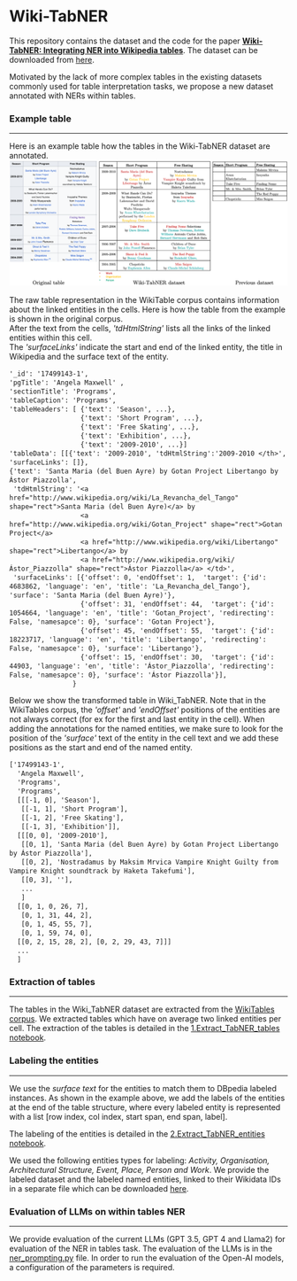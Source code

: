 # Wiki-TabNER

This repository contains the dataset and the code for the paper [**Wiki-TabNER: Integrating NER into Wikipedia tables**](https://arxiv.org/pdf/2403.04577). 
The dataset can be downloaded from [here](https://zenodo.org/records/11654240).

Motivated by the lack of more complex tables in the existing datasets commonly used for table interpretation tasks, we propose a new dataset annotated with NERs within tables. 

### Example table

--- 

Here is an example table how the tables in the Wiki-TabNER dataset are annotated. 
![example table](./notebooks/plots/motivation.png) 

The raw table representation in the WikiTable corpus contains information about the linked entities in the cells.
Here is how the table from the example is shown in the original corpus. <br /> 
After the text from the cells, *'tdHtmlString'* lists all the links of the linked entities within this cell. <br />  The *'surfaceLinks'* indicate the 
start and end of the linked entity, the title in Wikipedia and the surface text of the entity. <br /> 
```
'_id': '17499143-1',
'pgTitle': 'Angela Maxwell' ,
'sectionTitle': 'Programs',
'tableCaption': 'Programs',
'tableHeaders': [ {'text': 'Season', ...},
                  {'text': 'Short Program', ...},
                  {'text': 'Free Skating', ...},
                  {'text': 'Exhibition', ...},
                  {'text': '2009-2010', ...}]
'tableData': [[{'text': '2009-2010', 'tdHtmlString':'2009-2010 </th>', 'surfaceLinks': []},
{'text': 'Santa Maria (del Buen Ayre) by Gotan Project Libertango by Ástor Piazzolla',
 'tdHtmlString': '<a href="http://www.wikipedia.org/wiki/La_Revancha_del_Tango" shape="rect">Santa Maria (del Buen Ayre)</a> by
                  <a href="http://www.wikipedia.org/wiki/Gotan_Project" shape="rect">Gotan Project</a>
                  <a href="http://www.wikipedia.org/wiki/Libertango" shape="rect">Libertango</a> by
                  <a href="http://www.wikipedia.org/wiki/Ástor_Piazzolla" shape="rect">Ástor Piazzolla</a> </td>',
 'surfaceLinks': [{'offset': 0, 'endOffset': 1,  'target': {'id': 4683862, 'language': 'en', 'title': 'La_Revancha_del_Tango'}, 'surface': 'Santa Maria (del Buen Ayre)'},
                  {'offset': 31, 'endOffset': 44,  'target': {'id': 1054664, 'language': 'en', 'title': 'Gotan_Project', 'redirecting': False, 'namesapce': 0}, 'surface': 'Gotan Project'},
                  {'offset': 45, 'endOffset': 55,  'target': {'id': 18223717, 'language': 'en', 'title': 'Libertango', 'redirecting': False, 'namesapce': 0}, 'surface': 'Libertango'},
                  {'offset': 15, 'endOffset': 30,  'target': {'id': 44903, 'language': 'en', 'title': 'Ástor_Piazzolla', 'redirecting': False, 'namesapce': 0}, 'surface': 'Ástor Piazzolla'}],
                }

```
Below we show the transformed table in Wiki_TabNER. Note that in the WikiTables corpus, the *'offset'* and *'endOffset'* positions of the entities are not always correct (for ex for the first and last entity in the cell).
When adding the annotations for the named entities, we make sure to look for the position of the *'surface'* text of the entity in the cell text and we add these positions as the start and end of the named entity.
```
['17499143-1',
  'Angela Maxwell',
  'Programs',
  'Programs',
  [[[-1, 0], 'Season'],
   [[-1, 1], 'Short Program'],
   [[-1, 2], 'Free Skating'],
   [[-1, 3], 'Exhibition']],
  [[[0, 0], '2009-2010'],
   [[0, 1], 'Santa Maria (del Buen Ayre) by Gotan Project Libertango by Ástor Piazzolla'],
   [[0, 2], 'Nostradamus by Maksim Mrvica Vampire Knight Guilty from Vampire Knight soundtrack by Haketa Takefumi'],
   [[0, 3], ''],
   ...
   ]
  [[0, 1, 0, 26, 7],
   [0, 1, 31, 44, 2],
   [0, 1, 45, 55, 7],
   [0, 1, 59, 74, 0],
  [[0, 2, 15, 28, 2], [0, 2, 29, 43, 7]]]
  ...
  ]
```


### Extraction of tables

---


The tables in the Wiki_TabNER dataset are extracted from the [WikiTables corpus](http://websail-fe.cs.northwestern.edu/TabEL/).
We extracted tables which have on average two linked entities per cell. 
The extraction of the tables is detailed in the [1.Extract_TabNER_tables notebook](./notebooks/1.Extract_TabNER_tables.ipynb).

### Labeling the entities

---

We use the _surface text_ for the entities to match them to DBpedia labeled instances.
As shown in the example above, we add the labels of the entities at the end of the table structure, where every labeled entity is represented
with a list [row index, col index, start span, end span, label].

The labeling of the entities is detailed in the [2.Extract_TabNER_entities notebook](./notebooks/2.Extract_TabNER_entities.ipynb).

We used the following entities types for labeling: 
<em> Activity, Organisation, Architectural Structure, Event, Place, Person and Work</em>. 
We provide the labeled dataset and the labeled named entities, linked to their Wikidata IDs in a separate file which can be downloaded [here](https://zenodo.org/records/11654240).



### Evaluation of LLMs on within tables NER

--- 

We provide evaluation of the current LLMs (GPT 3.5, GPT 4 and Llama2) for evaluation of the NER in tables task.
The evaluation of the LLMs is in the [ner_prompting.py](ner_prompting.py) file. In order to run the evaluation of the Open-AI models, 
a configuration of the parameters is required. 




